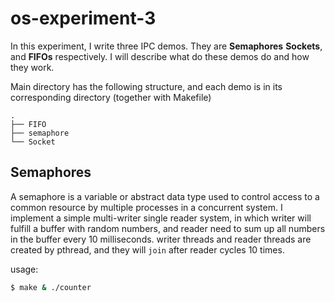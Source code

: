 #  os-experiment-3

In this experiment, I write three IPC demos. They are **Semaphores**
**Sockets**, and **FIFOs** respectively.  I will describe what do these demos
do and how they work.

Main directory has the following structure, and each demo is in its
corresponding directory (together with Makefile)

    .
    ├── FIFO
    ├── semaphore
    └── Socket

## Semaphores 

A semaphore is a variable or abstract data type used to control access to a
common resource by multiple processes in a concurrent system. I implement a
simple multi-writer single reader system, in which writer will fulfill a buffer
with random numbers, and reader need to sum up all numbers in the buffer every
10 milliseconds. writer threads and reader threads are created by pthread, and
they will `join` after reader cycles 10 times.

usage:
```sh
$ make & ./counter
```
